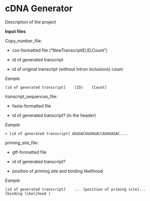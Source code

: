 # cDNA Generator

Description of the project



**Input files**

Copy_number_file:

- csv-formatted file ("NewTranscriptID,ID,Count")

- id of generated transcript

- id of original transcript (without intron inclusions)
count

_Eample_

`[id of generated transcript]    [ID]    [Count]`


transcript_sequences_file:

- fasta-formatted file 

- id of generated transcript? (in the header)

_Eample_

`> [id of generated transcript]
AGUGACGUUAGACCAGAUAGAC....`


priming_site_file:

- gtf-formatted file 

- id of generated transcript?

- position of priming site and binding likelihood 

_Eample_

`[id of generated transcript]    ... [position of priming site]... [binding likelihood ]`








